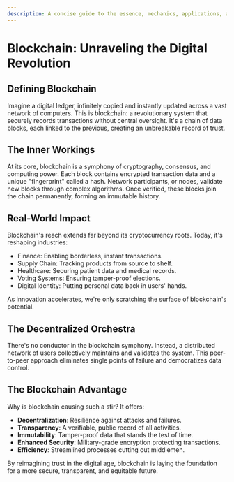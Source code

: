 ```yaml
---
description: A concise guide to the essence, mechanics, applications, and significance of blockchain technology.
---
```


# Blockchain: Unraveling the Digital Revolution

## Defining Blockchain

Imagine a digital ledger, infinitely copied and instantly updated across a vast network of computers. This is blockchain: a revolutionary system that securely records transactions without central oversight. It's a chain of data blocks, each linked to the previous, creating an unbreakable record of trust.

## The Inner Workings

At its core, blockchain is a symphony of cryptography, consensus, and computing power. Each block contains encrypted transaction data and a unique "fingerprint" called a hash. Network participants, or nodes, validate new blocks through complex algorithms. Once verified, these blocks join the chain permanently, forming an immutable history.

## Real-World Impact

Blockchain's reach extends far beyond its cryptocurrency roots. Today, it's reshaping industries:

* Finance: Enabling borderless, instant transactions.
* Supply Chain: Tracking products from source to shelf.
* Healthcare: Securing patient data and medical records.
* Voting Systems: Ensuring tamper-proof elections.
* Digital Identity: Putting personal data back in users' hands.

As innovation accelerates, we're only scratching the surface of blockchain's potential.

## The Decentralized Orchestra

There's no conductor in the blockchain symphony. Instead, a distributed network of users collectively maintains and validates the system. This peer-to-peer approach eliminates single points of failure and democratizes data control.

## The Blockchain Advantage

Why is blockchain causing such a stir? It offers:

* **Decentralization**: Resilience against attacks and failures.
* **Transparency**: A verifiable, public record of all activities.
* **Immutability**: Tamper-proof data that stands the test of time.
* **Enhanced Security**: Military-grade encryption protecting transactions.
* **Efficiency**: Streamlined processes cutting out middlemen.

By reimagining trust in the digital age, blockchain is laying the foundation for a more secure, transparent, and equitable future.
